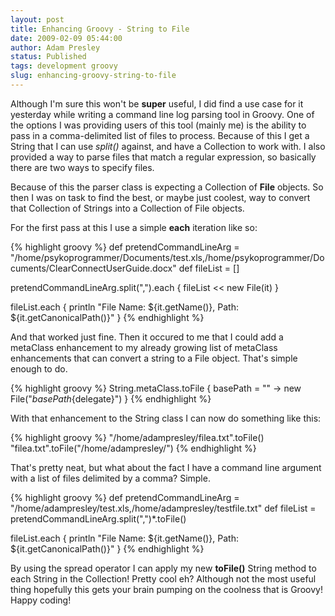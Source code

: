 ```yaml
---
layout: post
title: Enhancing Groovy - String to File
date: 2009-02-09 05:44:00
author: Adam Presley
status: Published
tags: development groovy
slug: enhancing-groovy-string-to-file
---
```


Although I'm sure this won't be **super** useful, I did find a use case
for it yesterday while writing a command line log parsing tool in
Groovy. One of the options I was providing users of this tool (mainly
me) is the ability to pass in a comma-delimited list of files to
process. Because of this I get a String that I can use *split()*
against, and have a Collection to work with. I also provided a way to
parse files that match a regular expression, so basically there are two
ways to specify files.

Because of this the parser class is expecting a Collection of **File**
objects. So then I was on task to find the best, or maybe just coolest,
way to convert that Collection of Strings into a Collection of File
objects.

For the first pass at this I use a simple **each** iteration like so:

{% highlight groovy %}
def pretendCommandLineArg = "/home/psykoprogrammer/Documents/test.xls,/home/psykoprogrammer/Documents/ClearConnectUserGuide.docx"
def fileList = []

pretendCommandLineArg.split(",").each {
	fileList << new File(it)
}

fileList.each {
	println "File Name: ${it.getName()}, Path: ${it.getCanonicalPath()}"
}
{% endhighlight %}

And that worked just fine. Then it occured to me that I could add a
metaClass enhancement to my already growing list of metaClass
enhancements that can convert a string to a File object. That's simple
enough to do.

{% highlight groovy %}
String.metaClass.toFile { basePath = "" ->
	new File("${basePath}${delegate}")
}
{% endhighlight %}

With that enhancement to the String class I can now do something like
this:

{% highlight groovy %}
"/home/adampresley/filea.txt".toFile()
"filea.txt".toFile("/home/adampresley/")
{% endhighlight %}

That's pretty neat, but what about the fact I have a command line
argument with a list of files delimited by a comma? Simple.

{% highlight groovy %}
def pretendCommandLineArg = "/home/adampresley/test.xls,/home/adampresley/testfile.txt"
def fileList = pretendCommandLineArg.split(",")*.toFile()

fileList.each {
	println "File Name: ${it.getName()}, Path: ${it.getCanonicalPath()}"
}
{% endhighlight %}

By using the spread operator I can apply my new **toFile()** String
method to each String in the Collection! Pretty cool eh? Although not
the most useful thing hopefully this gets your brain pumping on the
coolness that is Groovy! Happy coding!
